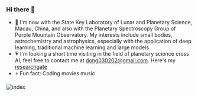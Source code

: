 ### Hi there 👋
- 🌱 I'm now with the State Key Laboratory of Lunar and Planetary Science, Macau, China, and also with the Planetary Spectroscopy Group of Purple Mountain Observatory. My interests include small bodies, astrochemistry and astrophysics, especially with the application of deep learning, traditional machine learning and large models.
- 💗 I'm looking a short time visiting in the field of planetary science cross AI, feel free to contact me at dong030202@gmail.com. Here's my [researchgate](https://www.researchgate.net/profile/Xingyu-Chen-105/research)
- ⚡ Fun fact: Coding movies music

![index](https://s2.loli.net/2023/12/21/kYcyGWRXij8qh5V.webp)
